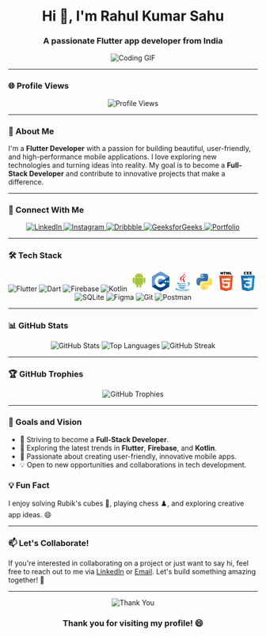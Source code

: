 <h1 align="center">Hi 👋, I'm Rahul Kumar Sahu</h1>
<h3 align="center">A passionate Flutter app developer from India </h3>

<!-- GIF animation -->
<div align="center">
  <img src="https://github.com/rahulkumardev24/rahulkumardev24/blob/main/ezgif.com-optimize.gif" alt="Coding GIF" width="300" />
</div>

---

### 🌐 Profile Views
<p align="center">
  <img src="https://komarev.com/ghpvc/?username=rahulkumardev24&label=PROFILE%20VIEWS&color=00BFFF&style=flat" alt="Profile Views" />
</p> 

---

### 🚀 About Me
I'm a **Flutter Developer** with a passion for building beautiful, user-friendly, and high-performance mobile applications. I love exploring new technologies and turning ideas into reality. My goal is to become a **Full-Stack Developer** and contribute to innovative projects that make a difference.

---

### 🔗 Connect With Me
<div align="center">
  <a href="https://linkedin.com/in/rahulkumardev24" target="_blank">
    <img src="https://img.shields.io/badge/LinkedIn-0A66C2?style=for-the-badge&logo=linkedin&logoColor=white" alt="LinkedIn">
  </a>
  <a href="https://instagram.com/kumar_339" target="_blank">
    <img src="https://img.shields.io/badge/Instagram-E4405F?style=for-the-badge&logo=instagram&logoColor=white" alt="Instagram">
  </a>
  <a href="https://dribbble.com/rahul_kumar_dev_24" target="_blank">
    <img src="https://img.shields.io/badge/Dribbble-EA4C89?style=for-the-badge&logo=dribbble&logoColor=white" alt="Dribbble">
  </a>
  <a href="https://auth.geeksforgeeks.org/user/rkrahulro58oi" target="_blank">
    <img src="https://img.shields.io/badge/GeeksforGeeks-0F9D58?style=for-the-badge&logo=geeksforgeeks&logoColor=white" alt="GeeksforGeeks">
  </a>
  <a href="https://rahulkumardev24.github.io/" target="_blank">
    <img src="https://img.shields.io/badge/Portfolio-FF6F61?style=for-the-badge&logo=About.me&logoColor=white" alt="Portfolio">
  </a>
</div>

---

### 🛠️ Tech Stack
<p align="center">
  <img src="https://www.vectorlogo.zone/logos/flutterio/flutterio-icon.svg" alt="Flutter" width="40" height="40" />
  <img src="https://www.vectorlogo.zone/logos/dartlang/dartlang-icon.svg" alt="Dart" width="40" height="40" />
  <img src="https://www.vectorlogo.zone/logos/firebase/firebase-icon.svg" alt="Firebase" width="40" height="40" />
  <img src="https://www.vectorlogo.zone/logos/kotlinlang/kotlinlang-icon.svg" alt="Kotlin" width="40" height="40" />
  <img src="https://raw.githubusercontent.com/devicons/devicon/master/icons/android/android-original-wordmark.svg" alt="Android" width="40" height="40" />
  <img src="https://raw.githubusercontent.com/devicons/devicon/master/icons/cplusplus/cplusplus-original.svg" alt="C++" width="40" height="40" />
  <img src="https://raw.githubusercontent.com/devicons/devicon/master/icons/java/java-original.svg" alt="Java" width="40" height="40" />
  <img src="https://raw.githubusercontent.com/devicons/devicon/master/icons/python/python-original.svg" alt="Python" width="40" height="40" />
  <img src="https://raw.githubusercontent.com/devicons/devicon/master/icons/html5/html5-original-wordmark.svg" alt="HTML" width="40" height="40" />
  <img src="https://raw.githubusercontent.com/devicons/devicon/master/icons/css3/css3-original-wordmark.svg" alt="CSS3" width="40" height="40" />
  <img src="https://www.vectorlogo.zone/logos/sqlite/sqlite-icon.svg" alt="SQLite" width="40" height="40" />
  <img src="https://www.vectorlogo.zone/logos/figma/figma-icon.svg" alt="Figma" width="40" height="40" />
  <img src="https://www.vectorlogo.zone/logos/git-scm/git-scm-icon.svg" alt="Git" width="40" height="40" />
  <img src="https://www.vectorlogo.zone/logos/getpostman/getpostman-icon.svg" alt="Postman" width="40" height="40" />
</p>

---

### 📊 GitHub Stats
<div align="center">
  <img src="https://github-readme-stats.vercel.app/api?username=rahulkumardev24&show_icons=true&theme=nightowl" alt="GitHub Stats" />
  <img src="https://github-readme-stats.vercel.app/api/top-langs/?username=rahulkumardev24&layout=compact&theme=nightowl" alt="Top Languages" />
  <img src="https://github-readme-streak-stats.herokuapp.com/?user=rahulkumardev24&theme=nightowl" alt="GitHub Streak" />
</div>

---

### 🏆 GitHub Trophies
<div align="center">
  <img src="https://github-profile-trophy.vercel.app/?username=rahulkumardev24&theme=flat&no-frame=true&row=1&column=7" alt="GitHub Trophies" />
</div>

---

### 🎯 Goals and Vision
- 🌟 Striving to become a **Full-Stack Developer**.
- 🧩 Exploring the latest trends in **Flutter**, **Firebase**, and **Kotlin**.
- 🚀 Passionate about creating user-friendly, innovative mobile apps.
- 💡 Open to new opportunities and collaborations in tech development.


### 💡 Fun Fact
I enjoy solving Rubik's cubes 🧩, playing chess ♟️, and exploring creative app ideas. 😄

---

### 📫 Let's Collaborate!
If you're interested in collaborating on a project or just want to say hi, feel free to reach out to me via [LinkedIn](https://linkedin.com/in/rahulkumardev24) or [Email](mailto:rahulsahudev24@gmail.com). Let's build something amazing together! 🚀

---

<p align="center">
  <img src="https://github.com/rahulkumardev24/rahulkumardev24/blob/main/ezgif.com-optimize.gif" alt="Thank You" width="200" />
</p>
<h3 align="center">Thank you for visiting my profile! 😄</h3>
